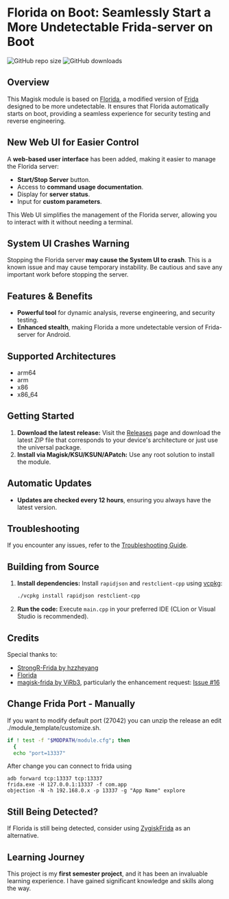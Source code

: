 # **Florida on Boot: Seamlessly Start a More Undetectable Frida-server on Boot**

![GitHub repo size](https://img.shields.io/github/repo-size/Exo1i/MagiskHluda)
![GitHub downloads](https://img.shields.io/github/downloads/Exo1i/magiskhluda/total)

## **Overview**

This Magisk module is based on [Florida](https://github.com/Ylarod/Florida), a modified version of [Frida](https://github.com/frida/frida/) designed to be more undetectable. It ensures that Florida automatically starts on boot, providing a seamless experience for security testing and reverse engineering.

## **New Web UI for Easier Control**

A **web-based user interface** has been added, making it easier to manage the Florida server:

- **Start/Stop Server** button.
- Access to **command usage documentation**.
- Display for **server status**.
- Input for **custom parameters**.

This Web UI simplifies the management of the Florida server, allowing you to interact with it without needing a terminal.

## **System UI Crashes Warning**

Stopping the Florida server **may cause the System UI to crash**. This is a known issue and may cause temporary instability. Be cautious and save any important work before stopping the server.

## **Features & Benefits**

- **Powerful tool** for dynamic analysis, reverse engineering, and security testing.
- **Enhanced stealth**, making Florida a more undetectable version of Frida-server for Android.

## **Supported Architectures**

- arm64
- arm
- x86
- x86_64

## **Getting Started**

1. **Download the latest release:** Visit the [Releases](https://github.com/Exo1i/MagiskHluda/releases) page and download the latest ZIP file that corresponds to your device's architecture or just use the universal package.
2. **Install via Magisk/KSU/KSUN/APatch:** Use any root solution to install the module.

## **Automatic Updates**

- **Updates are checked every 12 hours**, ensuring you always have the latest version.

## **Troubleshooting**

If you encounter any issues, refer to the [Troubleshooting Guide](https://github.com/Exo1i/MagiskHluda/blob/main/troubleshooting.md).

## **Building from Source**

1. **Install dependencies:** Install `rapidjson` and `restclient-cpp` using [vcpkg](https://vcpkg.io/en/getting-started):
   ```bash
   ./vcpkg install rapidjson restclient-cpp
   ```
2. **Run the code:** Execute `main.cpp` in your preferred IDE (CLion or Visual Studio is recommended).

## **Credits**

Special thanks to:
- [StrongR-Frida by hzzheyang](https://github.com/hzzheyang/strongR-frida-android)
- [Florida](https://github.com/Ylarod/Florida)
- [magisk-frida by ViRb3](https://github.com/ViRb3/magisk-frida), particularly the enhancement request: [Issue #16](https://github.com/ViRb3/magisk-frida/issues/16)

## **Change Frida Port - Manually**
If you want to modify default port (27042) you can unzip the release an edit ./module_template/customize.sh.
```bash
if ! test -f "$MODPATH/module.cfg"; then
  {
  echo "port=13337"
```
After change you can connect to frida using
```
adb forward tcp:13337 tcp:13337
frida.exe -H 127.0.0.1:13337 -f com.app
objection -N -h 192.168.0.x -p 13337 -g "App Name" explore
```


## **Still Being Detected?**

If Florida is still being detected, consider using [ZygiskFrida](https://github.com/lico-n/ZygiskFrida) as an alternative.

## **Learning Journey**

This project is my **first semester project**, and it has been an invaluable learning experience. I have gained significant knowledge and skills along the way.

